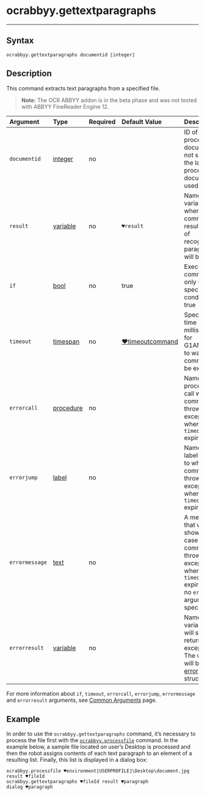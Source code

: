 # ocrabbyy.gettextparagraphs

------

## Syntax

```
ocrabbyy.gettextparagraphs documentid ⟦integer⟧
```

## Description

This command extracts text paragraphs from a specified file.

> **Note:** The OCR ABBYY addon is in the beta phase and was not tested with ABBYY FineReader Engine 12.

| Argument       | Type                                                         | Required | Default Value                                                | Description                                                  |
| :------------- | :----------------------------------------------------------- | :------- | :----------------------------------------------------------- | :----------------------------------------------------------- |
| `documentid`   | [integer](G1ANT.Language/G1ANT.Language/Structures/IntegerStructure.md) | no       |                                                              | ID of a processed document. If not specified, the last processed document is used |
| `result`       | [variable](G1ANT.Language/G1ANT.Language/Structures/VariableStructure.md) | no       | `♥result`                                                    | Name of a variable where the command's result (a list of recognized paragraphs) will be stored |
| `if`           | [bool](G1ANT.Language/G1ANT.Language/Structures/BooleanStructure.md) | no       | true                                                         | Executes the command only if a specified condition is true   |
| `timeout`      | [timespan](G1ANT.Language/G1ANT.Language/Structures/TimeSpanStructure.md) | no       | [♥timeoutcommand](G1ANT.Language/G1ANT.Addon.Core/Variables/TimeoutCommandVariable.md) | Specifies time in milliseconds for G1ANT.Robot to wait for the command to be executed |
| `errorcall`    | [procedure](G1ANT.Language/G1ANT.Language/Structures/ProcedureStructure.md) | no       |                                                              | Name of a procedure to call when the command throws an exception or when a given `timeout` expires |
| `errorjump`    | [label](G1ANT.Language/G1ANT.Language/Structures/LabelStructure.md) | no       |                                                              | Name of the label to jump to when the command throws an exception or when a given `timeout` expires |
| `errormessage` | [text](G1ANT.Language/G1ANT.Language/Structures/TextStructure.md) | no       |                                                              | A message that will be shown in case the command throws an exception or when a given `timeout` expires, and no `errorjump` argument is specified |
| `errorresult`  | [variable](G1ANT.Language/G1ANT.Language/Structures/VariableStructure.md) | no       |                                                              | Name of a variable that will store the returned exception. The variable will be of [error](G1ANT.Language/G1ANT.Language/Structures/ErrorStructure.md) structure |

For more information about `if`, `timeout`, `errorcall`, `errorjump`, `errormessage` and `errorresult` arguments, see [Common Arguments](G1ANT.Manual/appendices/common-arguments.md) page.

## Example

In order to use the `ocrabbyy.gettextparagraphs` command, it’s necessary to process the file first with the [`ocrabbyy.processfile`](G1ANT.Addon/G1ANT.Addon.Ocr.AbbyyFineReader/G1ANT.Addon.Ocr.AbbyyFineReader/Commands/OcrAbbyyProcessFileCommand.md) command. In the example below, a sample file located on user’s Desktop is processed and then the robot assigns contents of each text paragraph to an element of a resulting list. Finally, this list is displayed in a dialog box:

```G1ANT
ocrabbyy.processfile ♥environment⟦USERPROFILE⟧\Desktop\document.jpg result ♥fileId
ocrabbyy.gettextparagraphs ♥fileId result ♥paragraph
dialog ♥paragraph
```

